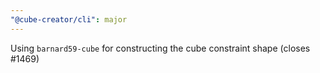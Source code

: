 ```yaml
---
"@cube-creator/cli": major
---
```


Using `barnard59-cube` for constructing the cube constraint shape (closes #1469)
